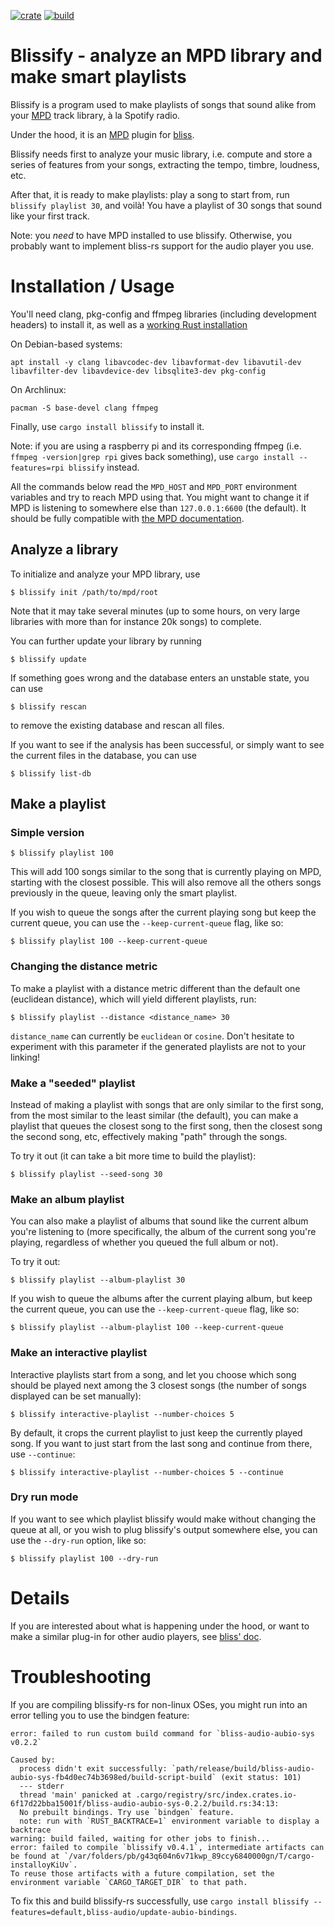 [![crate](https://img.shields.io/crates/v/blissify.svg)](https://crates.io/crates/blissify)
[![build](https://github.com/Polochon-street/blissify-rs/workflows/Rust/badge.svg)](https://github.com/Polochon-street/blissify-rs/actions)

# Blissify - analyze an MPD library and make smart playlists

Blissify is a program used to make playlists of songs that sound alike
from your [MPD](https://www.musicpd.org/) track library, à la Spotify radio.

Under the hood, it is an [MPD](https://www.musicpd.org/) plugin
for [bliss](https://crates.io/crates/bliss-audio).

Blissify needs first to analyze your music library, i.e. compute and store
a series of features from your songs, extracting the tempo, timbre,
loudness, etc.

After that, it is ready to make playlists: play a song to start from, run
`blissify playlist 30`, and voilà! You have a playlist of 30 songs that
sound like your first track.

Note: you *need* to have MPD installed to use blissify. Otherwise, you
probably want to implement bliss-rs support for the audio player you use.

# Installation / Usage

You'll need clang, pkg-config and ffmpeg libraries (including development
headers) to install it, as well as a
[working Rust installation](https://www.rust-lang.org/tools/install)

On Debian-based systems:

    apt install -y clang libavcodec-dev libavformat-dev libavutil-dev libavfilter-dev libavdevice-dev libsqlite3-dev pkg-config

On Archlinux:

    pacman -S base-devel clang ffmpeg

Finally, use `cargo install blissify` to install it.

Note: if you are using a raspberry pi and its corresponding ffmpeg
(i.e. `ffmpeg -version|grep rpi` gives back something), use
`cargo install --features=rpi blissify` instead.


All the commands below read the `MPD_HOST` and `MPD_PORT` environment
variables and try to reach MPD using that. You might want to change
it if MPD is listening to somewhere else than `127.0.0.1:6600` (the default).
It should be fully compatible with [the MPD documentation](https://mpd.readthedocs.io/en/latest/client.html#connecting-to-mpd).

## Analyze a library

To initialize and analyze your MPD library, use
```
$ blissify init /path/to/mpd/root
```

Note that it may take several minutes (up to some hours, on very large
libraries with more than for instance 20k songs) to complete.

You can further update your library by running
``` 
$ blissify update
```

If something goes wrong and the database enters an
unstable state, you can use
```
$ blissify rescan
```
to remove the existing database and rescan all files.

If you want to see if the analysis has been successful, or simply want to see
the current files in the database, you can use
```
$ blissify list-db
```

## Make a playlist

### Simple version

```
$ blissify playlist 100
```

This will add 100 songs similar to the song that is currently
playing on MPD, starting with the closest possible. This will also remove
all the others songs previously in the queue, leaving only the smart playlist.

If you wish to queue the songs after the current playing song but keep the
current queue, you can use the `--keep-current-queue` flag, like so:

```
$ blissify playlist 100 --keep-current-queue
```

### Changing the distance metric

To make a playlist with a distance metric different than the default one
(euclidean distance), which will yield different playlists, run:

```
$ blissify playlist --distance <distance_name> 30
```

`distance_name` can currently be `euclidean` or `cosine`. Don't hesitate to
experiment with this parameter if the generated playlists are not to your
linking!

### Make a "seeded" playlist

Instead of making a playlist with songs that are only similar to the first song,
from the most similar to the least similar (the default), you can make a
playlist that queues the closest song to the first song, then the closest song
the second song, etc, effectively making "path" through the songs.

To try it out (it can take a bit more time to build the playlist):

```
$ blissify playlist --seed-song 30
```

### Make an album playlist

You can also make a playlist of albums that sound like the current album
you're listening to (more specifically, the album of the current song you're
playing, regardless of whether you queued the full album or not).

To try it out:

```
$ blissify playlist --album-playlist 30
```

If you wish to queue the albums after the current playing album, but keep the
current queue, you can use the `--keep-current-queue` flag, like so:

```
$ blissify playlist --album-playlist 100 --keep-current-queue
```

### Make an interactive playlist

Interactive playlists start from a song, and let you choose which song should
be played next among the 3 closest songs (the number of songs displayed
can be set manually):

```
$ blissify interactive-playlist --number-choices 5
```

By default, it crops the current playlist to just keep the currently played
song. If you want to just start from the last song and continue from there, use
`--continue`:

```
$ blissify interactive-playlist --number-choices 5 --continue
```

### Dry run mode

If you want to see which playlist blissify would make without changing the
queue at all, or you wish to plug blissify's output somewhere else, you
can use the `--dry-run` option, like so:

```
$ blissify playlist 100 --dry-run
```

# Details

If you are interested about what is happening under the hood, or want to make
a similar plug-in for other audio players, see
[bliss' doc](https://docs.rs/crate/bliss-audio/).

# Troubleshooting

If you are compiling blissify-rs for non-linux OSes, you might run into an
error telling you to use the bindgen feature:

```
error: failed to run custom build command for `bliss-audio-aubio-sys v0.2.2`

Caused by:
  process didn't exit successfully: `path/release/build/bliss-audio-aubio-sys-fb4d0ec74b3698ed/build-script-build` (exit status: 101)
  --- stderr
  thread 'main' panicked at .cargo/registry/src/index.crates.io-6f17d22bba15001f/bliss-audio-aubio-sys-0.2.2/build.rs:34:13:
  No prebuilt bindings. Try use `bindgen` feature.
  note: run with `RUST_BACKTRACE=1` environment variable to display a backtrace
warning: build failed, waiting for other jobs to finish...
error: failed to compile `blissify v0.4.1`, intermediate artifacts can be found at `/var/folders/pb/g43q604n6v71kwp_89ccy6840000gn/T/cargo-installoyKiUv`.
To reuse those artifacts with a future compilation, set the environment variable `CARGO_TARGET_DIR` to that path.
```

To fix this and build blissify-rs successfully, use `cargo install blissify --features=default,bliss-audio/update-aubio-bindings`.
